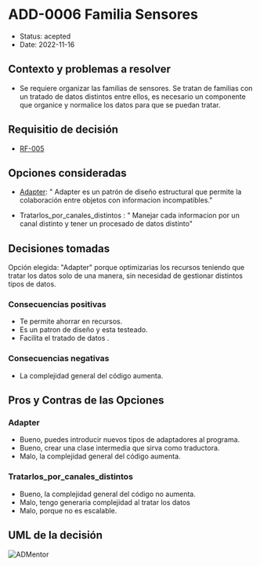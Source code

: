# ADD-0006 Familia Sensores

* Status: acepted
* Date: 2022-11-16

## Contexto y problemas a resolver

* Se requiere organizar las familias de sensores. Se tratan de familias con un tratado de datos distintos entre ellos, es necesario un componente que organice y normalice los datos para que se puedan tratar.

## Requisitio de decisión

* [RF-005](../requisitos/RF-005.md)

## Opciones consideradas

* [Adapter](https://refactoring.guru/es/design-patterns/adapter): " Adapter es un patrón de diseño estructural que permite la colaboración entre objetos con informacion incompatibles."

* Tratarlos_por_canales_distintos : " Manejar cada informacion por un canal distinto y tener un procesado de datos distinto"

## Decisiones tomadas

Opción elegida: "Adapter" porque optimizarias los recursos teniendo que tratar los datos solo de una manera, sin necesidad de gestionar distintos tipos de datos.

### Consecuencias positivas <!-- optional -->

* Te permite ahorrar en recursos.
* Es un patron de diseño y esta testeado.
* Facilita el tratado de datos .

### Consecuencias negativas <!-- optional -->

* La complejidad general del código aumenta.

## Pros y Contras de las Opciones

### Adapter

* Bueno, puedes introducir nuevos tipos de adaptadores al programa.
* Bueno, crear una clase intermedia que sirva como traductora.
* Malo, la complejidad general del código aumenta.

### Tratarlos_por_canales_distintos

* Bueno, la complejidad general del código no aumenta.
* Malo, tengo generaria complejidad al tratar los datos
* Malo, porque no es escalable.

## UML de la decisión

![ADMentor](../uml/ADMentor.PNG)

